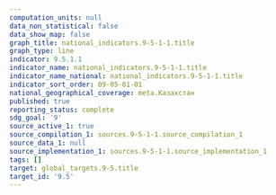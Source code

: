 ```yaml
---
computation_units: null
data_non_statistical: false
data_show_map: false
graph_title: national_indicators.9-5-1-1.title
graph_type: line
indicator: 9.5.1.1
indicator_name: national_indicators.9-5-1-1.title
indicator_name_national: national_indicators.9-5-1-1.title
indicator_sort_order: 09-05-01-01
national_geographical_coverage: meta.Казахстан
published: true
reporting_status: complete
sdg_goal: '9'
source_active_1: true
source_compilation_1: sources.9-5-1-1.source_compilation_1
source_data_1: null
source_implementation_1: sources.9-5-1-1.source_implementation_1
tags: []
target: global_targets.9-5.title
target_id: '9.5'
---
```


